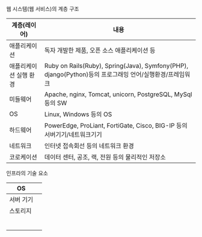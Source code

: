 웹 시스템(웹 서비스)의 계층 구조

| 계층(레이어)| 내용 |
| -- | -- |
| 애플리케이션| 독자 개발한 제품, 오픈 소스 애플리케이션 등 |
| 애플리케이션 실행 환경| Ruby on Rails(Ruby), Spring(Java), Symfony(PHP), django(Python)등의 프로그래밍 언어/실행환경/프레임워크 |
| 미들웨어 | Apache, nginx, Tomcat, unicorn, PostgreSQL, MySql 등의 SW |
| OS | Linux, Windows 등의 OS |
| 하드웨어 | PowerEdge, ProLiant, FortiGate, Cisco, BIG-IP 등의 서버기기/네트워크기기 |
| 네트워크 | 인터넷 접속회선 등의 네트워크 환경 | 
| 코로케이션 | 데이터 센터, 공조, 랙, 전원 등의 물리적인 저장소 |


인프라의 기술 요소

|OS||
| -- | -- |
|서버 기기||
|스토리지||
|||
|||
|||
|||
|||
|||